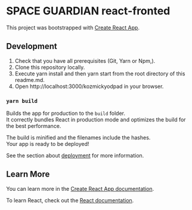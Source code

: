 # SPACE GUARDIAN react-fronted

This project was bootstrapped with [Create React App](https://github.com/facebook/create-react-app).

## Development

1. Check that you have all prerequisites (Git, Yarn or Npm,).
2. Clone this repository locally.
3. Execute yarn install and then yarn start from the root directory of this readme.md.
4. Open http://localhost:3000/kozmickyodpad in your browser.

### `yarn build`

Builds the app for production to the `build` folder.\
It correctly bundles React in production mode and optimizes the build for the best performance.

The build is minified and the filenames include the hashes.\
Your app is ready to be deployed!

See the section about [deployment](https://facebook.github.io/create-react-app/docs/deployment) for more information.

## Learn More

You can learn more in the [Create React App documentation](https://facebook.github.io/create-react-app/docs/getting-started).

To learn React, check out the [React documentation](https://reactjs.org/).